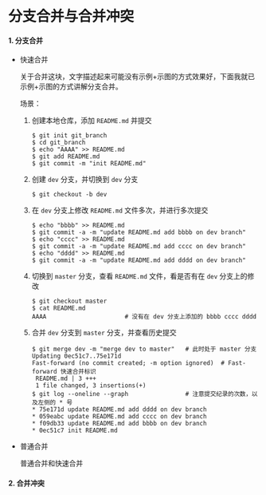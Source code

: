 # 分支合并与合并冲突

#### 1. 分支合并

* 快速合并

  关于合并这块，文字描述起来可能没有示例+示图的方式效果好，下面我就已示例+示图的方式讲解分支合并。

  场景：

  1. 创建本地仓库，添加 `README.md` 并提交

     ```shell
     $ git init git_branch
     $ cd git_branch
     $ echo "AAAA" >> README.md
     $ git add README.md
     $ git commit -m "init README.md"
     ```

  2. 创建 `dev` 分支，并切换到 `dev` 分支

     ```shell
     $ git checkout -b dev
     ```

  3. 在 `dev` 分支上修改 `README.md` 文件多次，并进行多次提交

     ```shell
     $ echo "bbbb" >> README.md
     $ git commit -a -m "update README.md add bbbb on dev branch"
     $ echo "cccc" >> README.md
     $ git commit -a -m "update README.md add cccc on dev branch"
     $ echo "dddd" >> README.md
     $ git commit -a -m "update README.md add dddd on dev branch"
     ```

  4. 切换到 `master` 分支，查看 `README.md` 文件，看是否有在 `dev` 分支上的修改

     ```shell
     $ git checkout master
     $ cat README.md
     AAAA                      # 没有在 dev 分支上添加的 bbbb cccc dddd
     ```

  5. 合并 `dev` 分支到 `master` 分支，并查看历史提交

     ```shell
     $ git merge dev -m "merge dev to master"   # 此时处于 master 分支
     Updating 0ec51c7..75e171d
     Fast-forward (no commit created; -m option ignored)  # Fast-forward 快速合并标识
      README.md | 3 +++
      1 file changed, 3 insertions(+)
     $ git log --oneline --graph                # 注意提交纪录的次数，以及左侧的 * 号
     * 75e171d update README.md add dddd on dev branch
     * 059eabc update README.md add cccc on dev branch
     * f09db33 update README.md add bbbb on dev branch
     * 0ec51c7 init README.md
     ```

* 普通合并

  普通合并和快速合并

  

#### 2. 合并冲突

